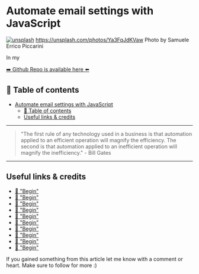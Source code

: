 # Automate email settings with JavaScript
[<img src="https://images.unsplash.com/photo-1486758206125-94d07f414b1c?dpr=2&auto=format&fit=crop&w=1080&h=720&q=80&cs=tinysrgb&crop=" alt="unsplash">](
https://unsplash.com/photos/Ya3FqJdKVaw)
https://unsplash.com/photos/Ya3FqJdKVaw Photo by Samuele Errico Piccarini

In my



[➡️ Github Repo is available here ⬅️](https://github.com/DDCreationStudios/seleniumExample)


## 📄 Table of contents

<!-- toc orderedList:0 depthFrom:1 depthTo:6 -->

* [Automate email settings with JavaScript](#automate-email-settings-with-javascript)
  * [📄 Table of contents](#table-of-contents)
  * [Useful links & credits](#useful-links-credits)

<!-- tocstop -->




---
>"The first rule of any technology used in a business is that automation applied to an efficient operation will magnify the efficiency. The second is that automation applied to an inefficient operation will magnify the inefficiency." - Bill Gates
---

##

## Useful links & credits
- [📄 "Begin"](afgafgadgads)
- [📄 "Begin"](afgafgadgads)
- [📄 "Begin"](afgafgadgads)
- [📄 "Begin"](afgafgadgads)
- [📄 "Begin"](afgafgadgads)
- [📄 "Begin"](afgafgadgads)
- [📄 "Begin"](afgafgadgads)
- [📄 "Begin"](afgafgadgads)
- [📄 "Begin"](afgafgadgads)
- [📄 "Begin"](afgafgadgads)



If you gained something from this article let me know with a comment or heart. Make sure to follow for more :)


<!-- Written by Daniel Deutsch (deudan1010@gmail.com) -->
